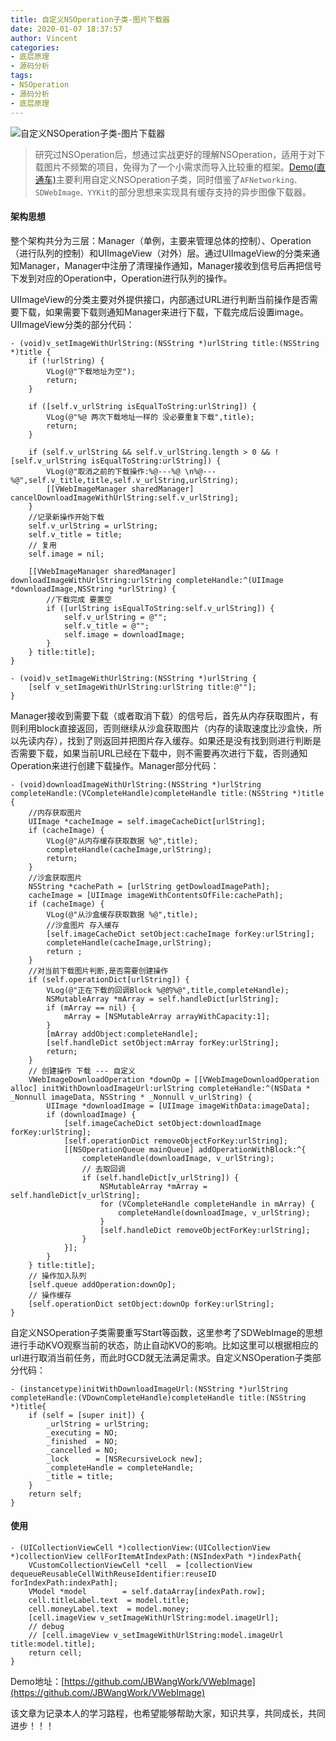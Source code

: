 ```yaml
---
title: 自定义NSOperation子类-图片下载器
date: 2020-01-07 18:37:57
author: Vincent
categories: 
- 底层原理
- 源码分析
tags: 
- NSOperation
- 源码分析
- 底层原理
---
```



![自定义NSOperation子类-图片下载器](https://upload-images.jianshu.io/upload_images/5741330-a8bb9a75deb0f182.png?imageMogr2/auto-orient/strip%7CimageView2/2/w/1240)


> 研究过NSOperation后，想通过实战更好的理解NSOperation，适用于对下载图片不频繁的项目，免得为了一个小需求而导入比较重的框架。[Demo(直通车)](https://github.com/JBWangWork/VWebImage)主要利用自定义NSOperation子类，同时借鉴了`AFNetworking、SDWebImage、YYKit`的部分思想来实现具有缓存支持的异步图像下载器。

#### 架构思想

整个架构共分为三层：Manager（单例，主要来管理总体的控制）、Operation（进行队列的控制）和UIImageView（对外）层。通过UIImageView的分类来通知Manager，Manager中注册了清理操作通知，Manager接收到信号后再把信号下发到对应的Operation中，Operation进行队列的操作。

UIImageView的分类主要对外提供接口，内部通过URL进行判断当前操作是否需要下载，如果需要下载则通知Manager来进行下载，下载完成后设置image。UIImageView分类的部分代码：
```
- (void)v_setImageWithUrlString:(NSString *)urlString title:(NSString *)title {
    if (!urlString) {
        VLog(@"下载地址为空");
        return;
    }
    
    if ([self.v_urlString isEqualToString:urlString]) {
        VLog(@"%@ 两次下载地址一样的 没必要重复下载",title);
        return;
    }
    
    if (self.v_urlString && self.v_urlString.length > 0 && ![self.v_urlString isEqualToString:urlString]) {
        VLog(@"取消之前的下载操作:%@---%@ \n%@---%@",self.v_title,title,self.v_urlString,urlString);
        [[VWebImageManager sharedManager] cancelDownloadImageWithUrlString:self.v_urlString];
    }
    //记录新操作开始下载
    self.v_urlString = urlString;
    self.v_title = title;
    // 复用
    self.image = nil;
    
    [[VWebImageManager sharedManager] downloadImageWithUrlString:urlString completeHandle:^(UIImage *downloadImage,NSString *urlString) {
        //下载完成 要置空
        if ([urlString isEqualToString:self.v_urlString]) {
            self.v_urlString = @"";
            self.v_title = @"";
            self.image = downloadImage;
        }
    } title:title];
}

- (void)v_setImageWithUrlString:(NSString *)urlString {
    [self v_setImageWithUrlString:urlString title:@""];
}
```

Manager接收到需要下载（或者取消下载）的信号后，首先从内存获取图片，有则利用block直接返回，否则继续从沙盒获取图片（内存的读取速度比沙盒快，所以先读内存），找到了则返回并把图片存入缓存。如果还是没有找到则进行判断是否需要下载，如果当前URL已经在下载中，则不需要再次进行下载，否则通知Operation来进行创建下载操作。Manager部分代码：
```
- (void)downloadImageWithUrlString:(NSString *)urlString completeHandle:(VCompleteHandle)completeHandle title:(NSString *)title {
    //内存获取图片
    UIImage *cacheImage = self.imageCacheDict[urlString];
    if (cacheImage) {
        VLog(@"从内存缓存获取数据 %@",title);
        completeHandle(cacheImage,urlString);
        return;
    }
    //沙盒获取图片
    NSString *cachePath = [urlString getDowloadImagePath];
    cacheImage = [UIImage imageWithContentsOfFile:cachePath];
    if (cacheImage) {
        VLog(@"从沙盒缓存获取数据 %@",title);
        //沙盒图片 存入缓存
        [self.imageCacheDict setObject:cacheImage forKey:urlString];
        completeHandle(cacheImage,urlString);
        return ;
    }
    //对当前下载图片判断,是否需要创建操作
    if (self.operationDict[urlString]) {
        VLog(@"正在下载的回调Block %@的%@",title,completeHandle);
        NSMutableArray *mArray = self.handleDict[urlString];
        if (mArray == nil) {
            mArray = [NSMutableArray arrayWithCapacity:1];
        }
        [mArray addObject:completeHandle];
        [self.handleDict setObject:mArray forKey:urlString];
        return;
    }
    // 创建操作 下载 --- 自定义
    VWebImageDownloadOperation *downOp = [[VWebImageDownloadOperation alloc] initWithDownloadImageUrl:urlString completeHandle:^(NSData * _Nonnull imageData, NSString * _Nonnull v_urlString) {
        UIImage *downloadImage = [UIImage imageWithData:imageData];
        if (downloadImage) {
            [self.imageCacheDict setObject:downloadImage forKey:urlString];
            [self.operationDict removeObjectForKey:urlString];
            [[NSOperationQueue mainQueue] addOperationWithBlock:^{
                completeHandle(downloadImage, v_urlString);
                // 去取回调
                if (self.handleDict[v_urlString]) {
                    NSMutableArray *mArray = self.handleDict[v_urlString];
                    for (VCompleteHandle completeHandle in mArray) {
                        completeHandle(downloadImage, v_urlString);
                    }
                    [self.handleDict removeObjectForKey:urlString];
                }
            }];
        }
    } title:title];
    // 操作加入队列
    [self.queue addOperation:downOp];
    // 操作缓存
    [self.operationDict setObject:downOp forKey:urlString];
}
```

自定义NSOperation子类需要重写Start等函数，这里参考了SDWebImage的思想进行手动KVO观察当前的状态，防止自动KVO的影响。比如这里可以根据相应的url进行取消当前任务，而此时GCD就无法满足需求。自定义NSOperation子类部分代码：
```
- (instancetype)initWithDownloadImageUrl:(NSString *)urlString completeHandle:(VDownCompleteHandle)completeHandle title:(NSString *)title{
    if (self = [super init]) {
        _urlString = urlString;
        _executing = NO;
        _finished  = NO;
        _cancelled = NO;
        _lock      = [NSRecursiveLock new];
        _completeHandle = completeHandle;
        _title = title;
    }
    return self;
}
```


#### 使用
```
- (UICollectionViewCell *)collectionView:(UICollectionView *)collectionView cellForItemAtIndexPath:(NSIndexPath *)indexPath{
    VCustomCollectionViewCell *cell  = [collectionView dequeueReusableCellWithReuseIdentifier:reuseID forIndexPath:indexPath];
    VModel *model        = self.dataArray[indexPath.row];
    cell.titleLabel.text  = model.title;
    cell.moneyLabel.text  = model.money;
    [cell.imageView v_setImageWithUrlString:model.imageUrl];
    // debug
    // [cell.imageView v_setImageWithUrlString:model.imageUrl title:model.title];
    return cell;
}
```
Demo地址：[https://github.com/JBWangWork/VWebImage](https://github.com/JBWangWork/VWebImage)

该文章为记录本人的学习路程，也希望能够帮助大家，知识共享，共同成长，共同进步！！！

